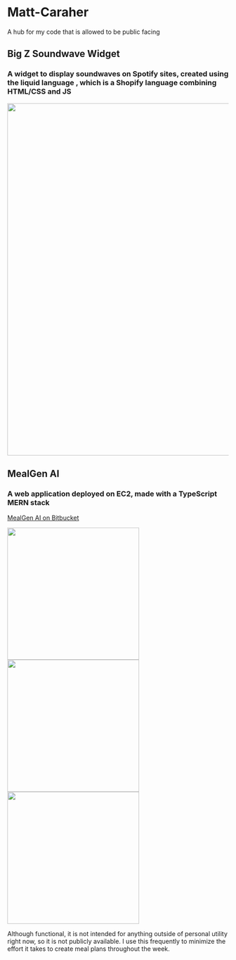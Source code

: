 # Matt-Caraher
A hub for my code that is allowed to be public facing

## Big Z Soundwave Widget
### A widget to display soundwaves on Spotify sites, created using the liquid language , which is a Shopify language combining HTML/CSS and JS
<img src="https://github.com/mattcar265/Matt-Caraher/assets/98040867/e1f9af17-4418-4971-99f2-e8f1545bac83" width="800">

## MealGen AI
### A web application deployed on EC2, made with a TypeScript MERN stack
[MealGen AI on Bitbucket](https://bitbucket.org/mealgenapp/meal-gen/src/master/)

<img src="https://github.com/mattcar265/Matt-Caraher/assets/98040867/34320932-c20f-41a1-950e-e741dd54b923" width="300">
<img src="https://github.com/mattcar265/Matt-Caraher/assets/98040867/29a3fbe3-1ea2-4a30-8f5a-b8a58251b564" width="300">
<img src="https://github.com/mattcar265/Matt-Caraher/assets/98040867/5acdf402-fd95-481f-bb5d-520b893efa8a" width="300">

Although functional, it is not intended for anything outside of personal utility right now, so it is not publicly available. I use this frequently to minimize the effort it takes to create meal plans throughout the week.

